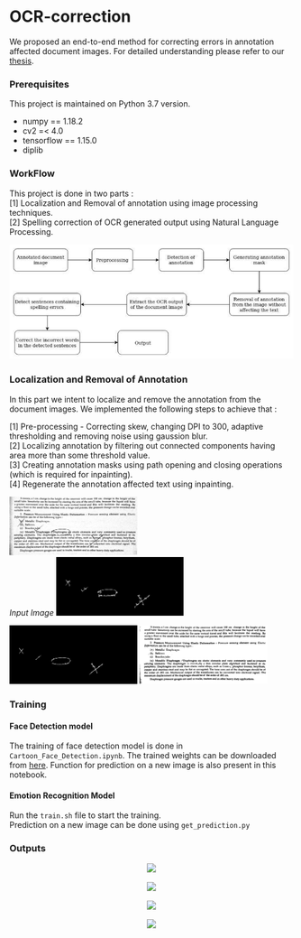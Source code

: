 # OCR-correction
We proposed an end-to-end method for correcting errors in annotation affected document images. For detailed understanding please refer to our [thesis](Thesis.pdf).


### Prerequisites

This project is maintained on Python 3.7 version.

  - numpy == 1.18.2
  - cv2 =< 4.0 
  - tensorflow == 1.15.0
  - diplib


### WorkFlow

This project is done in two parts :                  
[1] Localization and Removal of annotation using image processing techniques.                    
[2] Spelling correction of OCR generated output using Natural Language Processing.     

<p align="center"> <img src="workflow.jpg"/> </p>


### Localization and Removal of Annotation

In this part we intent to localize and remove the annotation from the document images. We implemented the following steps to achieve that :      
                
[1] Pre-processing - Correcting skew, changing DPI to 300, adaptive thresholding and removing noise using gaussion blur.        
[2] Localizing annotation by filtering out connected components having area more than some threshold value.         
[3] Creating annotation masks using path opening and closing operations (which is required for inpainting).       
[4] Regenerate the annotation affected text using inpainting.

<p align="left"> <img src="input-image.jpg" width="45%" height="50%"/><br><em>Input Image</em> <img src="localized-annotaion.jpg" width="45%" height="50%"/> </p>
<p align="left"> <img src="annotation-mask.jpg" width="45%" height="50%"/> <img src="regenerated-image.png" width="45%" height="50%"/> </p>


### Training 
#### Face Detection model

The training of face detection model is done in `Cartoon_Face_Detection.ipynb`. The trained weights can be downloaded from [here](something). Function for prediction on a new image is also present in this notebook.

#### Emotion Recognition Model
Run the `train.sh` file to start the training.    
Prediction on a new image can be done using `get_prediction.py`  


### Outputs

<p align="center"> <img src="frame238.jpg" /> </p>

<p align="center"> <img src="frame246.jpg"/> </p>

<p align="center"> <img src="frame0.jpg"/> </p>

<p align="center"> <img src="frame2.jpg"/> </p>
